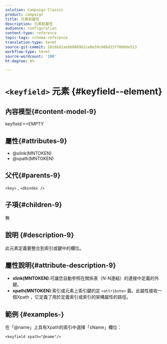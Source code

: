 ```yaml
---
solution: Campaign Classic
product: campaign
title: 元素和屬性
description: 元素和屬性
audience: configuration
content-type: reference
topic-tags: schema-reference
translation-type: tm+mt
source-git-commit: 1818bd2aeb60689b2ce0e59cb0bd157f000de513
workflow-type: tm+mt
source-wordcount: '100'
ht-degree: 8%

---
```



# `<keyfield>` 元素  {#keyfield--element}

## 內容模型{#content-model-9}

keyfield:==EMPTY

## 屬性{#attributes-9}

* @xlink(MNTOKEN)
* @xpath(MNTOKEN)

## 父代{#parents-9}

`<key>`  ,  `<dbindex />`

## 子項{#children-9}

無

## 說明 {#description-9}

此元素定義要整合到索引或鍵中的欄位。

## 屬性說明{#attribute-description-9}

* **xlink(MNTOKEN)**:可讓您自動參照在關係表（N-N連結）的連接中定義的外鍵。
* **xpath(MNTOKEN)**:索引或元素上索引鍵的定 `<attribute>`  義。此屬性接收一個Xpath ，它定義了用於定義索引或索引的架構屬性的路徑。

## 範例 {#examples-}

在「@name」上具有Xpath的索引中選擇「sName」欄位：

```
<keyfield xpath="@name"/>
```
